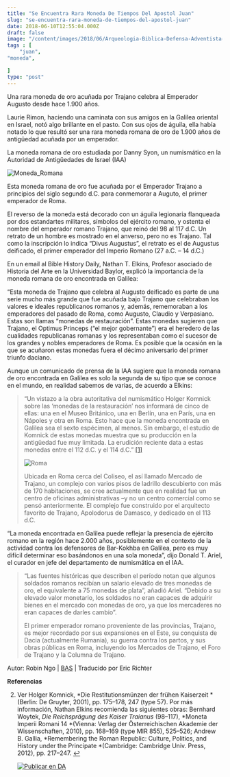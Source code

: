 ```yaml
---
title: "Se Encuentra Rara Moneda De Tiempos Del Apostol Juan"
slug: "se-encuentra-rara-moneda-de-tiempos-del-apostol-juan"
date: 2018-06-10T12:55:04.000Z
draft: false
image: "/content/images/2018/06/Arqueologia-Biblica-Defensa-Adventista-9.png"
tags : [
    "juan",
"moneda",

]
type: "post"
---
```


   Una rara moneda de oro acuñada por Trajano celebra al Emperador Augusto desde hace 1.900 años.

 Laurie Rimon, haciendo una caminata con sus amigos en la Galilea oriental en Israel, notó algo brillante en el pasto. Con sus ojos de águila, ella había notado lo que resultó ser una rara moneda romana de oro de 1.900 años de antigüedad acuñada por un emperador.

 La moneda romana de oro estudiada por Danny Syon, un numismático en la Autoridad de Antigüedades de Israel (IAA)

 ![Moneda_Romana](/content/images/2018/06/Moneda_Romana.png)

 Esta moneda romana de oro fue acuñada por el Emperador Trajano a principios del siglo segundo d.C. para conmemorar a Auguto, el primer emperador de Roma.

 El reverso de la moneda está decorado con un águila legionaria flanqueada por dos estandartes militares, símbolos del ejército romano, y ostenta el nombre del emperador romano Trajano, que reinó del 98 al 117 d.C. Un retrato de un hombre es mostrado en el anverso, pero no es Trajano. Tal como la inscripción lo indica “Divus Augustus”, el retrato es el de Augustus deificado, el primer emperador del Imperio Romano (27 a.C. – 14 d.C.)

 En un email al Bible History Daily, Nathan T. Elkins, Profesor asociado de Historia del Arte en la Universidad Baylor, explicó la importancia de la moneda romana de oro encontrada en Galilea:

 “Esta moneda de Trajano que celebra al Augusto deificado es parte de una serie mucho más grande que fue acuñada bajo Trajano que celebraban los valores e ideales republicanos romanos y, además, rememoraban a los emperadores del pasado de Roma, como Augusto, Claudio y Verpasiano. Estas son llamas “monedas de restauración”. Estas monedas sugieren que Trajano, el Optimus Princeps (“el mejor gobernante”) era el heredero de las cualidades republicanas romanas y los representaban como el sucesor de los grandes y nobles emperadores de Roma. Es posible que la ocasión en la que se acuñaron estas monedas fuera el décimo aniversario del primer triunfo daciano.

 Aunque un comunicado de prensa de la IAA sugiere que la moneda romana de oro encontrada en Galilea es solo la segunda de su tipo que se conoce en el mundo, en realidad sabemos de varias, de acuerdo a Elkins:

 
>  “Un vistazo a la obra autoritativa del numismático Holger Komnick sobre las ‘monedas de la restauración’ nos informará de cinco de ellas: una en el Museo Británico, una en Berlín, una en París, una en Nápoles y otra en Roma. Esto hace que la moneda encontrada en Galilea sea el sexto espécimen, al menos. Sin embargo, el estudio de Komnick de estas monedas muestra que su producción en la antigüedad fue muy limitada. La erudición reciente data a estas monedas entre el 112 d.C. y el 114 d.C.” [[1]](#fn1)
> 
>  ![Roma](/content/images/2018/06/Roma.png)
> 
>   Ubicada en Roma cerca del Coliseo, el así llamado Mercado de Trajano, un complejo con varios pisos de ladrillo descubierto con más de 170 habitaciones, se cree actualmente que en realidad fue un centro de oficinas administrativas –y no un centro comercial como se pensó anteriormente. El complejo fue construido por el arquitecto favorito de Trajano, Apolodorus de Damasco, y dedicado en el 113 d.C.

 “La moneda encontrada en Galilea puede reflejar la presencia de ejército romano en la región hace 2.000 años, posiblemente en el contexto de la actividad contra los defensores de Bar-Kokhba en Galilea, pero es muy difícil determinar eso basándonos en una sola moneda”, dijo Donald T. Ariel, el curador en jefe del departamento de numismática en el IAA.

 
>  “Las fuentes históricas que describen el período notan que algunos soldados romanos recibían un salario elevado de tres monedas de oro, el equivalente a 75 monedas de plata”, añadió Ariel. “Debido a su elevado valor monetario, los soldados no eran capaces de adquirir bienes en el mercado con monedas de oro, ya que los mercaderes no eran capaces de darles cambio”.
> 
>   El primer emperador romano proveniente de las provincias, Trajano, es mejor recordado por sus expansiones en el Este, su conquista de Dacia (actualmente Rumania), su guerra contra los partos, y sus obras públicas en Roma, incluyendo los Mercados de Trajano, el Foro de Trajano y la Columna de Trajano.

 Autor: Robin Ngo | [BAS](http://www.biblicalarchaeology.org/daily/ancient-cultures/ancient-israel/rare-roman-gold-coin-minted-by-trajan-found/) | Traducido por Eric Richter

 **Referencias**

   
 2. Ver Holger Komnick, *Die Restitutionsmünzen der frühen Kaiserzeit *(Berlin: De Gruyter, 2001), pp. 175–178, 247 (type 57). Por más información, Nathan Elkins recomienda las siguientes obras: Bernhard Woytek, *Die Reichsprägung des Kaiser Traianus* (98–117), *Moneta Imperii Romani 14 *(Vienna: Verlag der Österreichischen Akademie der Wissenschaften, 2010), pp. 168–169 (type MIR 855), 525–526; Andrew B. Gallia, *Remembering the Roman Republic: Culture, Politics, and History under the Principate *(Cambridge: Cambridge Univ. Press, 2012), pp. 217–247. [↩︎](#fnref1)

 
 
     [![Publicar en DA](/content/images/2020/06/Publicar_DA.png)](/quieres-publicar-en-da/) 